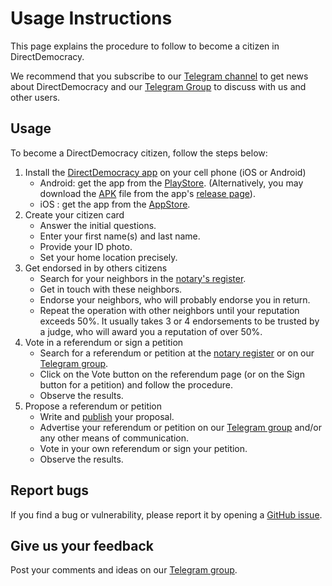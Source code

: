 # Usage Instructions

This page explains the procedure to follow to become a citizen in DirectDemocracy.

We recommend that you subscribe to our [Telegram channel](https://t.me/directdemocracy_news) to get news about DirectDemocracy and our [Telegram Group](https://t.me/directdemocracy_group) to discuss with us and other users.

## Usage

To become a DirectDemocracy citizen, follow the steps below:

1. Install the [DirectDemocracy app](https://app.directdemocracy.vote) on your cell phone (iOS or Android)
   - Android: get the app from the [PlayStore](https://play.google.com/store/apps/details?id=vote.directdemocracy.app). (Alternatively, you may download the [APK](https://github.com/directdemocracy-vote/app/releases/download/2.0.63/directdemocracy-2.0.63.apk) file from the app's [release page](https://github.com/directdemocracy-vote/app/releases)).
   - iOS : get the app from the [AppStore](https://apps.apple.com/us/app/directdemocracy/id6471849230).
3. Create your citizen card
   - Answer the initial questions.
   - Enter your first name(s) and last name.
   - Provide your ID photo.
   - Set your home location precisely.
4. Get endorsed in by others citizens
   - Search for your neighbors in the [notary's register](https://notary.directdemocracy.vote).
   - Get in touch with these neighbors.
   - Endorse your neighbors, who will probably endorse you in return.
   - Repeat the operation with other neighbors until your reputation exceeds 50%. It usually takes 3 or 4 endorsements to be trusted by a judge, who will award you a reputation of over 50%.
5. Vote in a referendum or sign a petition
   - Search for a referendum or petition at the [notary register](https://notary.directdemocracy.vote?tab=proposals) or on our [Telegram group](https://t.me/directdemocracy_group).
   - Click on the Vote button on the referendum page (or on the Sign button for a petition) and follow the procedure.
   - Observe the results.
6. Propose a referendum or petition
   - Write and [publish](https://judge.directdemocracy.vote/propose.html) your proposal.
   - Advertise your referendum or petition on our [Telegram group](https://t.me/directdemocracy_group) and/or any other means of communication.
   - Vote in your own referendum or sign your petition.
   - Observe the results.

## Report bugs

If you find a bug or vulnerability, please report it by opening a [GitHub issue](https://github.com/directdemocracy-vote/www/issues/new).

## Give us your feedback

Post your comments and ideas on our [Telegram group](https://t.me/directdemocracy_group).

